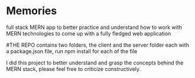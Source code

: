 # Memories
full stack MERN app to better practice and understand how to work with MERN technologies to come up with a fully fledged web application

#THE REPO
contains two folders, the client and the server folder each with a package.json file, run npm install for each of the file

I did this project to better understand and grasp the concepts behind the MERN stack, please feel free to criticize constructively.
